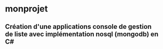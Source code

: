# monprojet

## Création d'une applications console de gestion de liste avec implémentation nosql (mongodb) en C#
